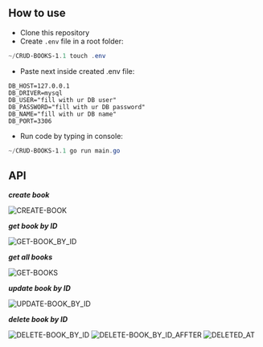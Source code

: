 
## How to use

- Clone this repository
- Create `.env` file in a root folder:
```PowerShell
~/CRUD-BOOKS-1.1 touch .env
```
- Paste next inside created .env file:
```.env
DB_HOST=127.0.0.1
DB_DRIVER=mysql 
DB_USER="fill with ur DB user"
DB_PASSWORD="fill with ur DB password"
DB_NAME="fill with ur DB name"
DB_PORT=3306 
```
- Run code by typing in console:
```PowerShell
~/CRUD-BOOKS-1.1 go run main.go
```

## API
___create book___

![CREATE-BOOK](https://user-images.githubusercontent.com/90198202/173189850-3b3d682d-6908-4b64-abbc-8f30a96f9f92.jpg)

___get book by ID___

![GET-BOOK_BY_ID](https://user-images.githubusercontent.com/90198202/173189925-4e162d94-9668-42de-8d43-c2a0965ca2e4.jpg)

___get all books___

![GET-BOOKS](https://user-images.githubusercontent.com/90198202/173190132-1f3a709d-709b-470a-b157-e1594325e513.jpg)

___update book by ID___

![UPDATE-BOOK_BY_ID](https://user-images.githubusercontent.com/90198202/173190311-f6ed44d7-b3cc-4085-ab75-2fc49c1820fa.jpg)

___delete book by ID___

![DELETE-BOOK_BY_ID](https://user-images.githubusercontent.com/90198202/173190408-cc6f2847-7c89-458e-8c8b-cea6bab90bfb.jpg)
![DELETE-BOOK_BY_ID_AFFTER](https://user-images.githubusercontent.com/90198202/173190465-70dca06b-3f8f-43d8-a9db-f65a3e4598a8.jpg)
![DELETED_AT](https://user-images.githubusercontent.com/90198202/173190509-a139a1e3-66b2-411f-9698-f45486b95549.jpg)
